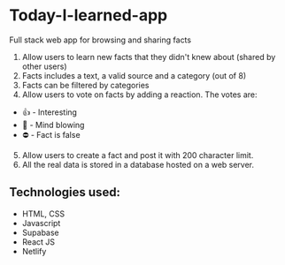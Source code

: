 # Today-I-learned-app
Full stack web app for browsing and sharing facts 
1. Allow users to learn new facts that they didn't knew about (shared by other users)
2. Facts includes a text, a valid source and a category (out of 8)
3. Facts can be filtered by categories
4. Allow users to vote on facts by adding a reaction. The votes are:
  - 👍 - Interesting
  - 🤯 - Mind blowing
  - ⛔ - Fact is false
5. Allow users to create a fact and post it with 200 character limit.
6. All the real data is stored in a database hosted on a web server. 

## Technologies used:
- HTML, CSS
- Javascript
- Supabase
- React JS
- Netlify

